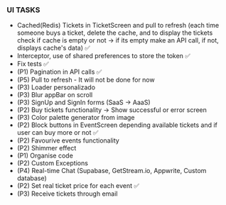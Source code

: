 ### UI TASKS

- Cached(Redis) Tickets in TicketScreen and pull to refresh (each time someone buys a ticket, delete the cache, and to display the tickets check if cache is empty or not -> if its empty make an API call, if not, displays cache's data) ✅
- Interceptor, use of shared preferences to store the token ✅
- Fix tests ✅
- (P1) Pagination in API calls ✅
- (P5) Pull to refresh - It will not be done for now
- (P3) Loader personalizado
- (P3) Blur appBar on scroll
- (P3) SignUp and SignIn forms (SaaS -> AaaS) 
- (P2) Buy tickets functionality -> Show successful or error screen
- (P3) Color palette generator from image
- (P2) Block buttons in EventScreen depending available tickets and if user can buy more or not ✅
- (P2) Favourive events functionality
- (P2) Shimmer effect
- (P1) Organise code
- (P2) Custom Exceptions
- (P4) Real-time Chat (Supabase, GetStream.io, Appwrite, Custom database)
- (P2) Set real ticket price for each event ✅
- (P3) Receive tickets through email
